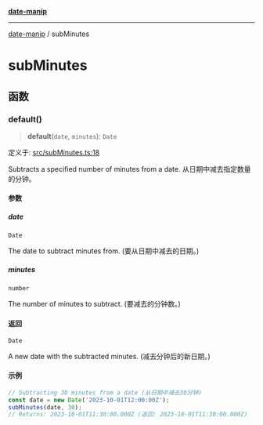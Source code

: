 [**date-manip**](index.md)

***

[date-manip](modules.md) / subMinutes

# subMinutes

## 函数

### default()

> **default**(`date`, `minutes`): `Date`

定义于: [src/subMinutes.ts:18](https://github.com/fengxinming/date-manip/blob/8fccf261c90ecd05d2eaf7f8c5a47a123e2bb753/src/subMinutes.ts#L18)

Subtracts a specified number of minutes from a date.
从日期中减去指定数量的分钟。

#### 参数

##### date

`Date`

The date to subtract minutes from. (要从日期中减去的日期。)

##### minutes

`number`

The number of minutes to subtract. (要减去的分钟数。)

#### 返回

`Date`

A new date with the subtracted minutes. (减去分钟后的新日期。)

#### 示例

```ts
// Subtracting 30 minutes from a date (从日期中减去30分钟)
const date = new Date('2023-10-01T12:00:00Z');
subMinutes(date, 30);
// Returns: 2023-10-01T11:30:00.000Z (返回: 2023-10-01T11:30:00.000Z)
```

